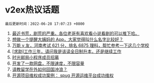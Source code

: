 # v2ex热议话题

`最后更新时间：2022-06-28 17:07:23 +0800`

1. [最近书荒，剧荒的严重。各位老哥有喜欢看小说看剧的可以推下哈。](https://www.v2ex.com/t/862603)
1. [想做一个提醒大姨妈的 App，大家觉得叫什么名字比较好？](https://www.v2ex.com/t/862574)
1. [万能 v 友，河南考试 621 分，排名 6875 理科，帮忙参考一下这几个学校](https://www.v2ex.com/t/862656)
1. [[求助]工作三年，请问我是该读全日制升本，还是继续工作](https://www.v2ex.com/t/862648)
1. [时光邮局小程序成员招募](https://www.v2ex.com/t/862632)
1. [开发了一款网盘，不限速度，不限容量](https://www.v2ex.com/t/862608)
1. [请教留学在外如何回国冲浪？](https://www.v2ex.com/t/862636)
1. [开源项目维权成功案例： spug 开源运维平台成功维权](https://www.v2ex.com/t/862599)

